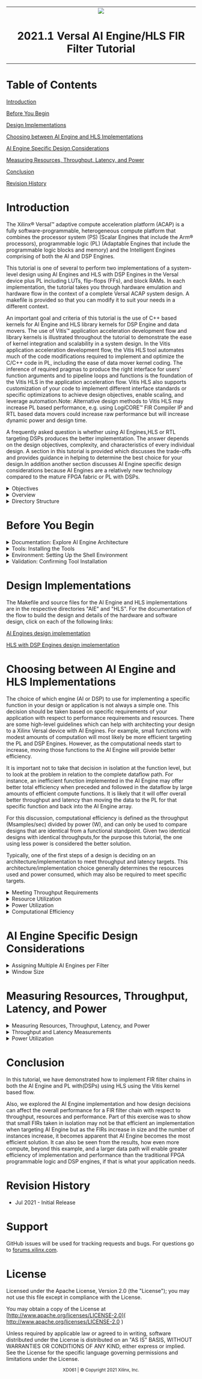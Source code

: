 <table>
 <tr>
   <td align="center"><img src="https://www.xilinx.com/content/dam/xilinx/imgs/press/media-kits/corporate/xilinx-logo.png" width="30%"/><h1>2021.1 Versal AI Engine/HLS FIR Filter Tutorial</h1>
   </td>
 </tr>
</table>

# Table of Contents
[Introduction](#introduction)

[Before You Begin](#before-you-begin)

[Design Implementations](#design-implementations)

[Choosing between AI Engine and HLS Implementations](#Choosing-between-AI-Engine-and-HLS-Implementations)

[AI Engine Specific Design Considerations](#ai-engine-specific-design-considerations)

[Measuring Resources, Throughput, Latency, and Power](#measuring-resources-throughput-latency-and-power)

[Conclusion](#Conclusion)

[Revision History](#revision-history)

# Introduction
The Xilinx® Versal™ adaptive compute acceleration platform (ACAP) is a fully software-programmable, heterogeneous compute platform that combines the processor system (PS) (Scalar Engines that include the Arm® processors), programmable logic (PL) (Adaptable Engines that include the programmable logic blocks and memory) and the Intelligent Engines comprising of both the AI and DSP Engines.

This tutorial is one of several to perform two implementations of a system-level design using AI Engines and HLS with DSP Engines in the Versal device plus PL including LUTs, flip-flops (FFs), and block RAMs. In each implementation, the tutorial takes you through hardware emulation and hardware flow in the context of a complete Versal ACAP system design. A makefile is provided so that you can modify it to suit your needs in a different context.

An important goal and criteria of this tutorial is the use of C++ based kernels for AI Engine and HLS library kernels for DSP Engine and data movers. The use of Vitis™ application acceleration development flow and library kernels is illustrated throughout the tutorial to demonstrate the ease of kernel integration and scalability in a system design. In the Vitis application acceleration development flow, the Vitis HLS tool automates much of the code modifications required to implement and optimize the C/C++ code in PL, including the ease of data mover kernel coding. The inference of required pragmas to produce the right interface for users' function arguments and to pipeline loops and functions is the foundation of the Vitis HLS in the application acceleration flow. Vitis HLS also supports customization of your code to implement different interface standards or specific optimizations to achieve design objectives, enable scaling, and leverage automation.Note: Alternative design methods to Vitis HLS may increase PL based performance, e.g. using LogiCORE™ FIR Compiler IP and RTL based data movers could increase raw performance but will increase dynamic power and design time. 

A frequently asked question is whether using AI Engines,HLS or RTL targeting DSPs produces the better implementation. The answer depends on the design objectives, complexity, and characteristics of every individual design. A section in this tutorial is provided which discusses the trade-offs and provides  guidance in helping to determine the best choice for your design.In addition another section discusses AI Engine specific design considerations because AI Engines are a relatively new technology compared to the mature FPGA fabric or PL with DSPs.

<details>
<summary>Objectives</summary>

## Objectives
After completing the tutorial, you should be able to:
* Develop a system level design (FIR filter in this case) by identifying the algorithm and deploying the same algorithm on AI Engine and DSP Engines using Vitis HLS.
* Build a complete system design by going through the various steps in the Vitis unified software platform flow, including creating the AI Engine adaptive data flow (ADF) API graph, compiling the A72 host application, and compiling PL kernels, using the Vitis compiler (`v++`) to link the AI Engine and HLS kernels with the platform, and packaging the design. You will also be able to run the design through the hardware emulation and hardware flow in a mixed System C/RTL cycle-accurate/QEMU-based simulator
* Develop a consistent harness to have the data mover kernels maintain a similar interface with AI Engine/HLS kernels (with AXI4-stream) and DDR memory (memory-mapped AXI4)
* Develop an understanding of graph control APIs to enable run-time updates using the run-time parameter (RTP) interface for the AI Engine implementation and HLS APIs for controlling HLS/PL kernels
* Develop an understanding of the various factors that influence the performance, resources, latency, and power of AI Engine and HLS using DSP implementations, so that an informed choice can be made between the two implementations.

</details>

<details>
<summary>Overview</summary>

## Overview
This tutorial implements a FIR filter chain, one implementation targeted at AI Engines and another targeted at DSP Engines using Vitis HLS.

FIR filters provide a large design space to explore. For the purposes of this tutorial, the following parameters are held fixed/constant:
* Data Type: cint16
* Coefficient type: int16
* Symmetric FIR
* Fixed (i.e., non-reloadable) coefficients

The number of filter taps in the filters and the number of cascaded filters in the chain can be specified as parameters in the build process. Each filter in the chain consists of an identical number of taps with identical coefficients. While this is not necessarily a realistic design situation, it provides a simple means for generating, scaling and managing the filter chain. One further simplification is the use of a triangular window for the filter coefficients, allowing the taps to be generated simply through linear interpolation. (See https://www.recordingblogs.com/wiki/triangular-window or https://en.wikipedia.org/wiki/Window_function#Triangular_window)

The same filter chain is deployed in the two implementations using AI and DSP Engines. The design will compile through `v++`, and create a Petalinux-based platform via a script as well as generate the PDI and host application.

The makefile based  build process can be directed to build different length chains with a specified number of taps. A similar set of harnesses are developed and maintained between the two implementations to store input/output vectors in DDR memory and use the data mover kernels to move data to and from AI Engine and HLS FIR kernels. In both cases, XRT running A-72 controls data flow in compute and data mover kernels (graph control APIs control AI Engine kernels and HLS APIs control HLS/PL kernels).

</details>

<details>
  <summary>Directory Structure</summary>

## Directory Structure
```
filter_AIEvsHLS
+-- AIE......................contains AI Engine implementation
|   +-- build ...................created and contains subfolders from design build
|   +-- design ..................contains source and include files
|   |	+-- aie_src .................AI Engine source code
|   |	+-- app_src .................A72 application source code
|   |	+-- pl_src ..................PL (HLS) source code
|   +--run_dir...................contains bootable image files to run HW flow
+-- HLS......................contains HLS FIR implementation, targeting DSP Engines
|   +-- build ......................created and contains subfolders from design build
|   +-- design......................contains source and include files
|   |	+-- app_src .................A72 application source code
|   |	+-- pl_src ..................PL (HLS) source code
|   +--run_dir...................contains bootable image files to run HW flow
+-- report_dir...............contains the generated resource and power utilization reports for both AI Engine and DSP implementations
```

</details>

# Before You Begin

<details>
<summary>Documentation: Explore AI Engine Architecture</summary>

## *Documentation*: Explore AI Engine Architecture

* [AI Engine Development Design Process](https://www.xilinx.com/support/documentation-navigation/design-process/ai-engine-development.html)

* [AM009 AI Engine Architecture Manual](https://www.xilinx.com/support/documentation/architecture-manuals/am009-versal-ai-engine.pdf)

* [Versal ACAP AI Engines for Dummies](https://forums.xilinx.com/t5/Design-and-Debug-Techniques-Blog/Versal-ACAP-AI-Engines-for-Dummies/ba-p/1132493)

</details>

<details>

<summary>Tools: Installing the Tools</summary>

## *Tools*: Installing the Tools

Tools Documentation:

* [Versal AI Engines Secure Site](https://www.xilinx.com/member/forms/registration/versal_ai_engines.html#documentation)

* [AI Engine Documentation](https://www.xilinx.com/html_docs/xilinx2021_1/vitis_doc/yii1603912637443.html)

To build and run the FIR filter tutorial (AI Engine and DSP implementations), you will need the following tools downloaded/installed:

* Install the [Vitis Software Platform 2021.1](https://www.xilinx.com/html_docs/xilinx2021_1/vitis_doc/acceleration_installation.html#dhg1543555360045__ae364401)

* Obtain licenses for AI Engine tools

* Follow the instructions in [Installing Xilinx Runtime and Platforms](https://www.xilinx.com/html_docs/xilinx2021_1/vitis_doc/acceleration_installation.html#dhg1543555360045__ae364401) (XRT)

* Download and setup the [VCK190 Vitis Platform for 2021.1](https://www.xilinx.com/member/vck190_headstart.html#docs)

* [DSP Library (DSPLib) Documentation](https://xilinx.github.io/Vitis_Libraries/dsp/2021.1/index.html)

* Download the [DSP Library](https://github.com/Xilinx/Vitis_Libraries/tree/master/dsp)

</details>

<details>
<summary>Environment: Setting Up the Shell Environment</summary>

## Environment: Setting Up the Shell Environment
When the elements of the Vitis software platform are installed, update the shell environment script. Set the environment variables to your system specific paths.

Edit `env_setup.sh` script with your file paths:
```bash
export XILINX_XRT=<XRT-LOCATION>
export PLATFORM_REPO_PATHS=<YOUR-PLATFORM-DIRECTORY>
export DSPLIB_ROOT=<PATH-TO-DSP-LIBRARY>

source <XILNX-TOOLS-LOCATION>/Vitis/<TOOLS-BUILD>/settings64.sh
source $XILINX_XRT/setup.sh
```
Then source the environment script:
```bash
source env_setup.sh
```  

</details>

<details>
<summary>Validation: Confirming Tool Installation</summary>

## Validation: Confirming Tool Installation
```bash
which vitis
which aiecompiler
```

Confirm that you have the VCK190 production base platform.
```bash
platforminfo --list | grep -m 1 -A 9 vck190_base
```
Output of the previous command should be as follows:
```bash
"baseName": "xilinx_vck190_base_202110_1",
            "version": "1.0",
            "type": "sdsoc",
            "dataCenter": "false",
            "embedded": "true",
            "externalHost": "false",
            "serverManaged": "false",
            "platformState": "pre_synth",
            "usesPR": "false",
```

</details>

# Design Implementations
The Makefile and source files for the AI Engine and HLS implementations are in the respective directories "AIE" and "HLS". For the documentation of the flow to build the design and details of the hardware and software design, click on each of the following links:

[AI Engines design implementation](AIE)

[HLS with DSP Engines design implementation](HLS)


# Choosing between AI Engine and HLS Implementations
The choice of which engine (AI or DSP) to use for implementing a specific function in your design or application is not always a simple one. This decision should be taken based on specific requirements of your application with respect to performance requirements and resources. There are some high-level guidelines which can help with architecting your design to a Xilinx Versal device with AI Engines. For example, small functions with modest amounts of computation will most likely be more efficient targeting the PL and DSP Engines. However, as the computational needs start to increase, moving those functions to the AI Engine will provide better efficiency.

It is important not to take that decision in isolation at the function level, but to look at the problem in relation to the complete dataflow path. For instance, an inefficient function implemented in the AI Engine may offer better total efficiency when preceded and followed in the dataflow by large amounts of efficient compute functions. It is likely that it will offer overall better throughput and latency than moving the data to the PL for that specific function and back into the AI Engine array.

For this discussion, computational efficiency is defined as the throughput (Msamples/sec) divided by power (W), and can only be used to compare designs that are identical from a functional standpoint. Given two identical designs with identical throughputs,for the purpose this tutorial, the one using less power is considered the better solution.

Typically, one of the first steps of a design is deciding on an architecture/implementation to meet throughput and latency targets. This architecture/implementation choice generally determines the resources used and power consumed, which may also be required to meet specific targets.

<details>
<summary>Meeting Throughput Requirements</summary>

## Meeting Throughput Requirements

For DSP based design, the designer begins with an estimate of the system clock rate that the PL is capable of, and divides that by the desired filter throughput to determine how many clock cycles can be used to process a sample. By feeding this number into the FIR Compiler, the FIR is constructed with the minimum resources required to implement the design; the higher the clock cycles per sample, the fewer resources used.

For AI Engine based designs, a FIR kernel running on the AI Engine is executing its code at the AI Engine clock rate (which 1 GHz for the platform used). The maximum throughput of various filter configuration has been benchmarked and can be found on the [Vitis DSP Library Benchmark/ QoR page](https://xilinx.github.io/Vitis_Libraries/dsp/2021.1/user_guide/L2/5-benchmark.html).

For the filter sizes selected in this tutorial, the following AI Engine throughputs were obtained:

| Taps | Throughput   |
|------|--------------|
|   15 | 986.1 MSPS(*)|
|   64 | 266.3 MSPS   |
|  129 | 171.4 MSPS   |
|  240 | 105.9 MSPS   |

(*)Note: This result is I/O bound.

The previous table shows the achieved throughput using one AI Engine per FIR. It is possible within the AI Engine array architecture to cascade partial products between neighboring AI Engine tiles and this can help improve overall throughput for a function at the expense of additional resources being used. This is no different to traditional FPGA design in the PL. See [Assigning Multiple AI Engines per Filter](#assigning-multiple-ai-engines-per-filter).

</details>

<details>
<summary>Resource Utilization</summary>

## Resource Utilization

The AI Engine can reduce the overall requirement on the PL and DSPs in a design with a lot of vectorizable compute. For example, the following shows the required resources for the same 64-Tap FIR filter implemented in both AI Engine and PL with DSPs:

| Impl | Filters | Taps | Param        | Throughput | LUTS  | Flops | BRAM  | DSP   | AIE   |
|------|---------|------|--------------|------------|-------|-------|-------|-------|-------|
| AIE  |     1   |   64 | win=256      | 266.3 MSPS |   213 |   586 |     0 |     0 |     1 |
| HLS  |     1   |   64 | ck_per_sam=1 | 299.8 MSPS |  1025 |  4912 |     0 |    64 |     0 |
| AIE  |    10   |   64 | win=256      | 266.3 MSPS |   211 |   586 |     0 |     0 |    10 |
| HLS  |    10   |   64 | ck_per_sam=1 | 299.8 MSPS |  8787 | 46995 |     0 |   640 |     0 |
| AIE  |     1   |  240 | win=256      | 112.6 MSPS |   217 |   586 |     0 |     0 |     1 |
| HLS  |     1   |  240 | ck_per_sam=4 |  75.0 MSPS |  1616 |  6243 |     0 |    64 |     0 |
| AIE  |    10   |  240 | win=256      | 112.6 MSPS |   213 |   586 |     0 |     0 |    10 |
| HLS  |    10   |  240 | ck_per_sam=4 |  74.9 MSPS | 14760 | 60209 |     0 |   640 |     0 |

It is clear that the AI Engine implementation offers significant savings of PL resources, especially as the design size increases.

(*)Note: For the 240 tap FIR filter, the DSP version is processing one sample every four clock cycles. This reduces the throughput, but also proportionately reduces the logic and power. If ck_per_sam were to be set to one, it would provide four times the resources, but it would also utilize four times the resources and power.In any design, targeting any architecture or technology, trade-offs exist and need to be understood to get the most efficient solution for your requirements.

</details>

<details>
<summary>Power Utilization</summary>

## Power Utilization
In general, smaller designs are more power efficient in the PL than in AI Engines, but the advantage switches over to AI Engines as the design becomes larger.

This can be seen in the following dynamic power graph for 240-tap FIR chains with 1, 5, and 10 FIR filters connected sequentially. In the case of the HLS or DSP implementation, the power slope is a straight line which would go through the origin. For the AI Engine implementation, a single filter starts off with a much higher dynamic power, but the slope is shallower, so in a 5 filter chain, the power is similar  the HLS implementation, and the advantage starts to move towards the AI Engine implementations, and then at ten FIR filters in the chain, the power of the AI Engine implementation is using ~1 Watt less than that of the HLS and DSP based FIR filter chain.
![Image of 240 Tap FIR filter dynamic power](images/fir_graph_240tap_power.png)

(*)Note: DSP Refers to the HLS Implementation.

</details>

<details>
<summary>Computational Efficiency</summary>

## Computational Efficiency
Computational efficiency is a very common and important metric for comparing two designs. It is calculated by dividing the throughput by the power consumed (MegaSamples/Watt). For a given design, the one with a higher number is more efficient in its use of power to perform the computations.  In the following graph computational efficiency is plotted for a 240-tap FIR filter chain with 1, 5, and 10 filters. For this graph the slope is not relevant, but whether for a given chain, the efficiency of a design is better or worse than the other implementation. Here we can see that the computation efficiency is better for a one DSP implementation of a single FIR filter , but the AI Engine implementation efficiency is better as the number of filters in a chain increases.

![Image of 240 Tap FIR computational efficiency](images/fir_graph_240tap_efficiency.png)

(*)Note: DSP Refers to the HLS Implementation.

</details>

# AI Engine Specific Design Considerations

<details>
<summary>Assigning Multiple AI Engines per Filter</summary>

## Assigning Multiple AI Engines per Filter
For a HLS implementation, specifying the number of clocks per sample establishes the throughput and is the primary factor in determining how many resources are required, and the relationship is quite linear.

For the AI Engine DSPLib FIR filter kernels, the kernels provide a parameter called cascade length (CASC_LEN), which can be used to assign multiple AI Engines to a particular filter kernel. This results in increased throughput, but the relationship is not linear. The following graphs show the results for a single 129 tap FIR filter, with CASC_LENs of 1,2, and 4.
![Image of 129 Tap FIR filter metrics](images/fir_graph_129tap_casc_len.png)

As can be seen, going from CASC_LEN =1 to CASC_LEN=2 produces a significant improvement in performance. Going from CASC_LEN=2 to CASC_LEN=4 increases performance even further, but offers diminishing returns. Given that power increases with increasing AI Engines, the resulting computation efficiency chart shows that adding more AI Engines can potentially decrease computational efficiency as seem in this case.

However, some application may need every bit of throughput performance available and are not power constrained, others may see the two cascade option as optimal as it gives the best performance while maintaining the design within the power constraints. All decisions should be made with the complete application and its requirements in mind.

The following table provides some additional information on data on throughput for various filter sizes implemented on the AI Engines using different cascade lengths:

| Taps | Throughput (CASC_LEN=1) | Throughput (CASC_LEN=2) | Throughput (CASC_LEN=4) |
|------|-------------------------|-------------------------|-------------------------|
|   15 | 986.1 MSPS(*)           | Too small to cascade    | Too small to cascade    |
|   64 | 266.3 MSPS              | 352.6 MSPS              | 450.0 MSPS              |
|  129 | 171.4 MSPS              | 254.8 MSPS              | 324.1 MSPS              |
|  240 | 105.9 MSPS              | 179.8 MSPS              | 234.4 MSPS              |

(*)Note: this result is I/O bound.

</details>

<details>
<summary>Window Size</summary>

## Window Size
The AI Engine processes data in bursts and these data bursts are transferred between AI Engines utilizing ping-pong buffers. The data from one engine is written into one of the two buffers and when it is filled, the buffers are swapped and the data read out by the downstream engine. The size of these data bursts is referred to as the window size, and establishing the optimum window size is a balancing act between throughput and latency. Larger window sizes provide higher throughput because there the burst overhead is less of an influence on the performance. However, latency increases proportionately to the window size.

Thus, the window size should be chosen to be just large enough such that the desired throughput target is met.

The following is data for the AI Engine with one 64-tap FIR filter example for various window sizes:

| Impl | Filters | Taps | Window Size | Throughput | Latency  |
|------|---------|------|-------------|------------|----------|
| AIE  |     1   |   64 |       64    | 200.0 MSPS | 0.453 us |
| AIE  |     1   |   64 |      256    | 266.3 MSPS | 1.287 us |
| AIE  |     1   |   64 |     1024    | 297.8 MSPS | 4.533 us |

If, for example, our throughput requirements were 250 MSPS, a window size of 256 would satisfy that performance requirement with the least amount of latency.

</details>

# Measuring Resources, Throughput, Latency, and Power

<details>
<summary>Measuring Resources, Throughput, Latency, and Power</summary>

## Resource Utilization
The resource utilization information can be found in the report_dir directory, with the file name: fir_[aie|dsp]_<number_of_fir_filters>firs_<number_of_filter_taps>taps_utilization.txt

Or, if you wish to extract this information from the design yourself, open the project in Vivado tools:

`build/fir_aie_$(N_FIR_FILTERS)firs_$(N_FIR_TAPS)taps/[hw|hw_emu]/_x/link/vivado/vpl/prj/prj.xpr`

Then open the implemented design and select **Report Utilization**.
</details>

<details>
<summary>Throughput and Latency Measurements</summary>

## Throughput and Latency Measurements
To maintain consistency between the AI Engine and DSP implementation, the same flow to measure throughput is used to run the design in hardware and capture trace data in run time. Refer to the [Vitis Unified Software Development Platform documentation](https://www.xilinx.com/html_docs/xilinx2021_1/vitis_doc/acceleration_installation.html#dhg1543555360045__ae364401) for more information.
To setup the flow to measure throughput, refer to the section "Run on Hardware" in the AI Engine and HLS implementation documentation, and run the application.

After the application has been run, three files will be created:
* device_trace_0.csv
* hal_host_trace.csv
* xclbin.run_summary
Transfer the .csv and _summary files back to the run_dir directory, for example:
```
Scp -r *.csv *_summary <user>@10.10.71.101:<path>
```
Then run vitis_analyzer, open the `xclbin.run_summary_file`, and select `Timeline Trace`:

A trace of the AI Engine implementation with N_FIR_FILTERS=5 and N_FIR_TAPS=64 is shown in the following figure:
![Image of FIR filter AI Engine implementation 5 Filters 64 Taps Trace](images/fir_aie_5firs_64taps_trace.png)

To measure throughput, the cursors are lined up with the start and end of the read (S2MM) stream (cursor times with ns resolution can be obtained by zooming in further):
```
Data Transfer Interval = 560,429.557 - 551,981.333 = 8,448.224 us

Throughput = Samples /(Data Transfer Interval)
          = (512 x 4096 bytes) / 8448.224 us
          = 248.2 Msamples / sec
```

To measure latency, the measurement is made from the start of the write (MM2S) stream to the start of the read (S2MM) stream:
```
Latency = 551,981.333 - 551,976.147 = 5.186 us
```

</details>

<details>
<summary>Power Utilization</summary>

### Power Utilization
The power utilization information can be found in the report_dir directory, with the file name: fir_[aie|dsp]_<number_of_fir_filters>firs_<number_of_filter_taps>taps_power.txt

Or, if you wish to extract this information from the design yourself, open the project in Vivado:

`build/fir_aie_$(N_FIR_FILTERS)firs_$(N_FIR_TAPS)taps/[hw|hw_emu]/_x/link/vivado/vpl/prj/prj.xpr`

Then open the implemented design and select **Report Power**.
</details>

# Conclusion

In this tutorial, we have demonstrated how to implement FIR filter chains in both the AI Engine and PL with(DSPs) using HLS using the Vitis kernel based flow.

Also, we explored the AI Engine implementation and how design decisions can affect the overall performance for a FIR filter chain with respect to throughput, resources and performance. Part of this exercise was to show that small FIRs taken in isolation may not be that efficient an implementation when targeting AI Engine but as the FIRs increase in size and the number of instances increase, it becomes apparent that AI Engine becomes the most efficient solution. It can also be seen from the results, how even more compute, beyond this example, and a larger data path will enable greater efficiency of implementation and performance than the traditional FPGA programmable logic and DSP engines, if that is what your application needs.

# Revision History
* Jul 2021 - Initial Release

# Support

GitHub issues will be used for tracking requests and bugs. For questions go to [forums.xilinx.com](http://forums.xilinx.com/).

# License

Licensed under the Apache License, Version 2.0 (the "License"); you may not use this file except in compliance with the License.

You may obtain a copy of the License at [http://www.apache.org/licenses/LICENSE-2.0]( http://www.apache.org/licenses/LICENSE-2.0 )



Unless required by applicable law or agreed to in writing, software distributed under the License is distributed on an "AS IS" BASIS, WITHOUT WARRANTIES OR CONDITIONS OF ANY KIND, either express or implied. See the License for the specific language governing permissions and limitations under the License.

<p align="center"><sup>XD061 | &copy; Copyright 2021 Xilinx, Inc.</sup></p>
